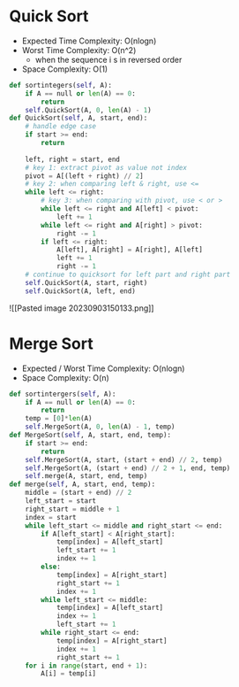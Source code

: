 # Quick Sort
- Expected Time Complexity: O(nlogn)
- Worst Time Complexity: O(n^2)
	- when the sequence i s in reversed order
- Space Complexity: O(1)
```python
def sortintegers(self, A):
	if A == null or len(A) == 0:
		return
	self.QuickSort(A, 0, len(A) - 1)
def QuickSort(self, A, start, end):
	# handle edge case
	if start >= end:
		return
		
	left, right = start, end
	# key 1: extract pivot as value not index
	pivot = A[(left + right) // 2]
	# key 2: when comparing left & right, use <=
	while left <= right:
		# key 3: when comparing with pivot, use < or >
		while left <= right and A[left] < pivot:
			left += 1
		while left <= right and A[right] > pivot:
			right -= 1
		if left <= right:
			A[left], A[right] = A[right], A[left]
			left += 1
			right -= 1
	# continue to quicksort for left part and right part
	self.QuickSort(A, start, right)
	self.QuickSort(A, left, end)
```
![[Pasted image 20230903150133.png]]
# Merge Sort
- Expected  / Worst Time Complexity: O(nlogn)
- Space Complexity: O(n)
```python
def sortintergers(self, A):
	if A == null or len(A) == 0:
		return
	temp = [0]*len(A)
	self.MergeSort(A, 0, len(A) - 1, temp)
def MergeSort(self, A, start, end, temp):
	if start >= end:
		return
	self.MergeSort(A, start, (start + end) // 2, temp)
	self.MergeSort(A, (start + end) // 2 + 1, end, temp)
	self.merge(A, start, end, temp)
def merge(self, A, start, end, temp):
	middle = (start + end) // 2
	left_start = start
	right_start = middle + 1
	index = start
	while left_start <= middle and right_start <= end:
		if A[left_start] < A[right_start]:
			temp[index] = A[left_start]
			left_start += 1
			index += 1
		else:
			temp[index] = A[right_start]
			right_start += 1
			index += 1
		while left_start <= middle:
			temp[index] = A[left_start]
			index += 1
			left_start += 1
		while right_start <= end:
			temp[index] = A[right_start]
			index += 1
			right_start += 1
	for i in range(start, end + 1):
		A[i] = temp[i]
```